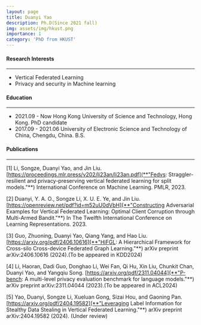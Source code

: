 ```yaml
---
layout: page
title: Duanyi Yao
description: Ph.D(Since 2021 fall)
img: assets/img/hkust.png
importance: 1
category: 'PhD from HKUST'
---
```


#### Research Interests
---
  - Vertical Federated Learning
  - Privacy and security in Machine learning

#### Education
---
- 2021.09 - Now Hong Kong University of Science and Technology, Hong Kong. PhD candidate
- 2017.09 - 2021.06  University of Electronic Science and Technology of China, Chengdu, China. B.S.

#### Publications
---
[1] Li, Songze, Duanyi Yao, and Jin Liu. [https://proceedings.mlr.press/v202/li23an/li23an.pdf](**"Fedvs: Straggler-resilient and privacy-preserving vertical federated learning for split models."**) International Conference on Machine Learning. PMLR, 2023.

[2] Duanyi, Y. A. O., Songze Li, X. U. E. Ye, and Jin Liu. [https://openreview.net/pdf?id=m52uU0dVbH](**"Constructing Adversarial Examples for Vertical Federated Learning: Optimal Client Corruption through Multi-Armed Bandit."**) In The Twelfth International Conference on Learning Representations. 2023.

[3] Guo, Zhuoning, Duanyi Yao, Qiang Yang, and Hao Liu. [https://arxiv.org/pdf/2406.10616](**"HiFGL: A Hierarchical Framework for Cross-silo Cross-device Federated Graph Learning."**) arXiv preprint arXiv:2406.10616 (2024).(To be appeared in KDD2024)

[4] Li, Haoran, Dadi Guo, Donghao Li, Wei Fan, Qi Hu, Xin Liu, Chunkit Chan, Duanyi Yao, and Yangqiu Song. [https://arxiv.org/pdf/2311.04044](**"P-bench: A multi-level privacy evaluation benchmark for language models."**) arXiv preprint arXiv:2311.04044 (2023).(To be appeared in ACL2024)

[5] Yao, Duanyi, Songze Li, Xueluan Gong, Sizai Hou, and Gaoning Pan. [https://arxiv.org/pdf/2404.19582](**"Leveraging Label Information for Stealthy Data Stealing in Vertical Federated Learning."**) arXiv preprint arXiv:2404.19582 (2024). (Under review)